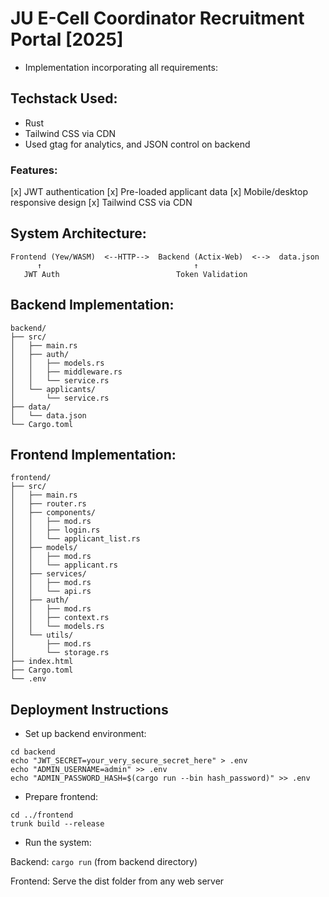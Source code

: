# JU E-Cell Coordinator Recruitment Portal [2025]
- Implementation incorporating all requirements:
 ## Techstack Used:
 - Rust
 - Tailwind CSS via CDN
 - Used gtag for analytics, and JSON control on backend

 ### Features:
  [x] JWT authentication
  [x] Pre-loaded applicant data
  [x] Mobile/desktop responsive design
  [x] Tailwind CSS via CDN


 ## System Architecture:
 ```
 Frontend (Yew/WASM)  <--HTTP-->  Backend (Actix-Web)  <-->  data.json
       ↑                                  ↑
    JWT Auth                          Token Validation
```
 ## Backend Implementation:
 ```
 backend/
├── src/
│   ├── main.rs
│   ├── auth/
│   │   ├── models.rs
│   │   ├── middleware.rs
│   │   └── service.rs
│   └── applicants/
│       └── service.rs
├── data/
│   └── data.json
└── Cargo.toml
```
 ## Frontend Implementation:
 ```
 frontend/
├── src/
│   ├── main.rs
│   ├── router.rs
│   ├── components/
│   │   ├── mod.rs
│   │   ├── login.rs
│   │   └── applicant_list.rs
│   ├── models/
│   │   ├── mod.rs
│   │   └── applicant.rs
│   ├── services/
│   │   ├── mod.rs
│   │   └── api.rs
│   ├── auth/
│   │   ├── mod.rs
│   │   ├── context.rs
│   │   └── models.rs
│   └── utils/
│       ├── mod.rs
│       └── storage.rs
├── index.html
├── Cargo.toml
└── .env
```
 ## Deployment Instructions
  - Set up backend environment:

```
cd backend
echo "JWT_SECRET=your_very_secure_secret_here" > .env
echo "ADMIN_USERNAME=admin" >> .env
echo "ADMIN_PASSWORD_HASH=$(cargo run --bin hash_password)" >> .env
```

 - Prepare frontend:

```
cd ../frontend
trunk build --release
```
 - Run the system:

Backend: ```cargo run``` (from backend directory)

Frontend: Serve the dist folder from any web server